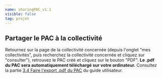 ```yaml
---
name: sharingPAC_v1.1
visible: false
tag: projet
---
```


## Partager le PAC à la collectivité 

Retournez sur la page de la collectivité concernée (depuis l'onglet "mes collectivités", puis recherchez la collectivité concernée et cliquez sur "consulter"), retrouvez le PAC créé et cliquez sur le bouton "PDF". **Le .pdf du PAC sera automatiquement téléchargé sur votre ordinateur.**
Consultez la partie [3.4 Faire l'export .pdf du PAC](https://pad.incubateur.net/s/zG4jtJNL9#34-L%E2%80%99export-PDF-du-PAC) du guide utilisateur. 
